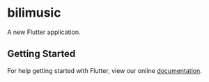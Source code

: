 # bilimusic

A new Flutter application.

## Getting Started

For help getting started with Flutter, view our online
[documentation](https://flutter.io/).
